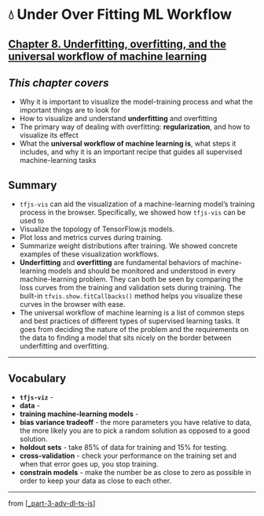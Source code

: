 # 💧 Under Over Fitting ML Workflow

## [**Chapter 8.** Underfitting, overfitting, and the universal workflow of machine learning](https://livebook.manning.com/book/deep-learning-with-javascript/chapter-8/)

## *This chapter covers*

- Why it is important to visualize the model-training process and what the important things are to look for
- How to visualize and understand **underfitting** and overfitting
- The primary way of dealing with overfitting: **regularization**, and how to visualize its effect
- What the **universal workflow of machine learning is**, what steps it includes, and why it is an important recipe that guides all supervised machine-learning tasks

## Summary

- `tfjs-vis` can aid the visualization of a machine-learning model’s training process in the browser. Specifically, we showed how `tfjs-vis` can be used to
- Visualize the topology of TensorFlow.js models.
- Plot loss and metrics curves during training.
- Summarize weight distributions after training. We showed concrete examples of these visualization workflows.
- **Underfitting** and **overfitting** are fundamental behaviors of machine-learning models and should be monitored and understood in every machine-learning problem. They can both be seen by comparing the loss curves from the training and validation sets during training. The built-in `tfvis.show.fitCallbacks()` method helps you visualize these curves in the browser with ease.
- The universal workflow of machine learning is a list of common steps and best practices of different types of supervised learning tasks. It goes from deciding the nature of the problem and the requirements on the data to finding a model that sits nicely on the border between underfitting and overfitting.

---

## **Vocabulary**

- **`tfjs-viz`** -
- **data** -
- **training machine-learning models** -
- **bias variance tradeoff** - the more parameters you have relative to data, the more likely you are to pick a random solution as opposed to a good solution.
- **holdout sets** - take 85% of data for training and 15% for testing.
- **cross-validation** - check your performance on the training set and when that error goes up, you stop training.
- **constrain models** - make the number be as close to zero as possible in order to keep your data as close to each other.

---
from [[_part-3-adv-dl-ts-js]]

[//begin]: # "Autogenerated link references for markdown compatibility"
[_part-3-adv-dl-ts-js]: ../_part-3-adv-dl-ts-js.md "Part 3 Adv DL TS JS"
[//end]: # "Autogenerated link references"
